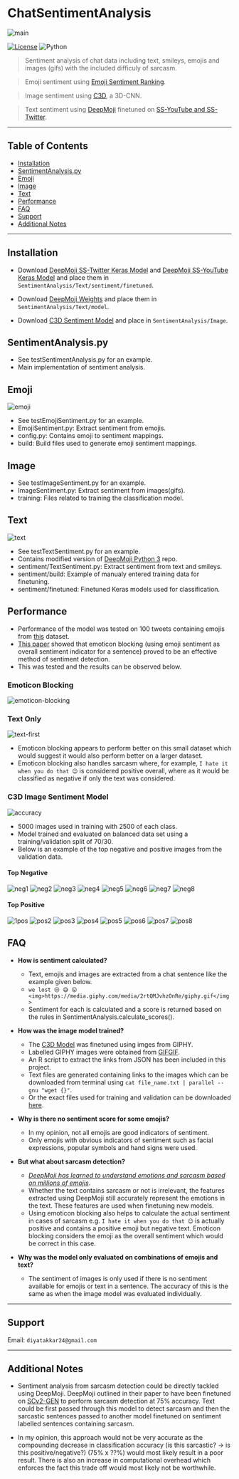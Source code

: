 # ChatSentimentAnalysis
![main](https://i.imgur.com/zyKgSBZ.png)

[![License](http://img.shields.io/:license-mit-blue.svg?style=flat-square)](http://badges.mit-license.org) 
![Python](https://img.shields.io/badge/python-3.6-orange.svg)

> Sentiment analysis of chat data including text, smileys, emojis and images (gifs) with the included difficuly of sarcasm.

> Emoji sentiment using [Emoji Sentiment Ranking](http://kt.ijs.si/data/Emoji_sentiment_ranking/).

> Image sentiment using [C3D](https://gist.github.com/albertomontesg/d8b21a179c1e6cca0480ebdf292c34d2), a 3D-CNN.

> Text sentiment using [DeepMoji](https://github.com/bfelbo/DeepMoji) finetuned on [SS-YouTube and SS-Twitter](https://pdfs.semanticscholar.org/ec1d/92b3b01421e4f49da52fbcf96b9a9337002b.pdf).

---
## Table of Contents
- [Installation](#installation)
- [SentimentAnalysis.py](#SentimentAnalysis.py)
- [Emoji](#Emoji)
- [Image](#Image)
- [Text](#team)
- [Performance](#performance)
- [FAQ](#faq)
- [Support](#support)
- [Additional Notes](#additionalnotes)


---


## Installation
- Download [DeepMoji SS-Twitter Keras Model](https://drive.google.com/open?id=1ZLD2iSgl4PggYPAG9iG_eoFx2DEegqSL) and [DeepMoji SS-YouTube Keras Model](https://drive.google.com/open?id=1iWc0sUmk7FwXBFPQ8FOIWKhJ8jS2iplh) and place them in ```SentimentAnalysis/Text/sentiment/finetuned```.

- Download [DeepMoji Weights](https://www.dropbox.com/s/xqarafsl6a8f9ny/deepmoji_weights.hdf5?dl=0) and place them in ```SentimentAnalysis/Text/model```.

- Download [C3D Sentiment Model](https://drive.google.com/open?id=1UeEsQYrItUF0NOpD1frvS8qxdqGCUTg9) and place in ```SentimentAnalysis/Image```.

## SentimentAnalysis.py
- See testSentimentAnalysis.py for an example.
- Main implementation of sentiment analysis.

## Emoji
![emoji](https://i.imgur.com/P2tMRtJ.png)
- See testEmojiSentiment.py for an example.
- EmojiSentiment.py: Extract sentiment from emojis.
- config.py: Contains emoji to sentiment mappings.
- build: Build files used to generate emoji sentiment mappings.

## Image
- See testImageSentiment.py for an example.
- ImageSentiment.py: Extract sentiment from images(gifs).
- training: Files related to training the classification model.

## Text
![text](https://imgur.com/oXE5H2W.png)
- See testTextSentiment.py for an example.
- Contains modified version of [DeepMoji Python 3](https://github.com/zzsza/DeepMoji-Python3) repo.
- sentiment/TextSentiment.py: Extract sentiment from text and smileys.
- sentiment/build: Example of manualy entered training data for finetuning.
- sentiment/finetuned: Finetuned Keras models used for classification. 

## Performance
 - Performance of the model was tested on 100 tweets containing emojis from [this](https://www.kaggle.com/rexhaif/emojifydata-en) dataset.
 - [This paper](https://www.sciencedirect.com/science/article/pii/S0950705117304240) showed that emoticon blocking (using emoji sentiment as overall sentiment indicator for a sentence) proved to be an effective method of sentiment detection. 
 - This was tested and the results can be observed below.
### Emoticon Blocking
![emoticon-blocking](https://i.imgur.com/Sm3NUnQ.png)
 
 ### Text Only
 ![text-first](https://i.imgur.com/Uj7Bly0.png)

- Emoticon blocking appears to perform better on this small dataset which would suggest it would also perform better on a larger dataset. 
- Emoticon blocking also handles sarcasm where, for example, ```I hate it when you do that 😉``` is considered positive overall, where as it would be classified as negative if only the text was considered.

### C3D Image Sentiment Model
![accuracy](https://i.imgur.com/7Nx6BNi.png)
- 5000 images used in training with 2500 of each class.
- Model trained and evaluated on balanced data set using a training/validation split of 70/30.
- Below is an example of the top negative and positive images from the validation data.

#### Top Negative
![neg1](https://i.imgur.com/WR0C6Qq.gif) ![neg2](https://i.imgur.com/ios7EqN.gif) ![neg3](https://i.imgur.com/vGWhWhS.gif) ![neg4](https://i.imgur.com/yauDFtM.gif) ![neg5](https://i.imgur.com/s275CbK.gif) ![neg6](https://i.imgur.com/DqI48vB.gif) ![neg7](https://i.imgur.com/OLffiZ5.gif) ![neg8](https://i.imgur.com/jkOkrUo.gif)



#### Top Positive
![1pos](https://i.imgur.com/6D351qa.gif) ![pos2](https://i.imgur.com/qywFKc8.gif) ![pos3](https://i.imgur.com/g8Ln6bj.gif) ![pos4](https://i.imgur.com/4KCDcMe.gif) ![pos5](https://i.imgur.com/26KSllL.gif) ![pos6](https://i.imgur.com/tbuNFFS.gif) ![pos7](https://i.imgur.com/keGjqkC.gif) ![pos8](https://i.imgur.com/d7srKWA.gif)

## FAQ

- **How is sentiment calculated?**
	- Text, emojis and images are extracted from a chat sentence like the example given below.
    - ```we lost 😒 😅 😛 <img>https://media.giphy.com/media/2rtQMJvhzOnRe/giphy.gif</img>```
	- Sentiment for each is calculated and a score is returned based on the rules in SentimentAnalysis.calculate_scores().

- **How was the image model trained?**
	- The [C3D Model](https://gist.github.com/albertomontesg/d8b21a179c1e6cca0480ebdf292c34d2) was finetuned using imges from GIPHY.
	- Labelled GIPHY images were obtained from [GIFGIF](http://gifgif.media.mit.edu/labs/api).
	- An R script to extract the  links from JSON has been included in this project. 
	- Text files are generated containing links to the images which can be downloaded from terminal using ```cat file_name.txt | parallel --gnu "wget {}"```.
	- Or the exact files used for training and validation can be downloaded [here](https://drive.google.com/open?id=117xkFzY2OiYMjf6PTPsKYSXENXnPIZVR).

- **Why is there no sentiment score for some emojis?**
	- In my opinion, not all emojis are good indicators of sentiment. 
	- Only emojis with obvious indicators of sentiment such as facial expressions, popular symbols and hand signs were used. 

- **But what about sarcasm detection?**
	- [*DeepMoji has learned to understand emotions and sarcasm based on millions of emojis*](https://deepmoji.mit.edu/).
	- Whether the text contains sarcasm or not is irrelevant, the features extracted using DeepMoji still accurately represent the emotions in the text. These features are used when finetuning new models. 
	- Using emoticon blocking also helps to calculate the actual sentiment in cases of sarcasm e.g. ```I hate it when you do that 😉``` is actually positive and contains a positive emoji but negative text.  Emoticon blocking considers the emoji as the overall sentiment which would be correct in this case.

- **Why was the model only evaluated on combinations of emojis and text?**
	- The sentiment of images is only used if there is no sentiment available for emojis or text in a sentence. The accuracy of this is the same as when the image model was evaluated individually.

---

## Support
Email: `diyatakkar24@gmail.com`

---


## Additional Notes
- Sentiment analysis from sarcasm detection could be directly tackled using DeepMoji. DeepMoji  outlined in their paper to have been finetuned on [SCv2-GEN](https://arxiv.org/pdf/1709.05404.pdf) to perform sarcasm detection at 75% accuracy. Text could be first passed through this model to detect sarcasm and then the sarcastic sentences passed to another model finetuned on sentiment labelled sentences containing sarcasm. 

- In my opinion, this approach would not be very accurate as the compounding decrease in classification accuracy (is this sarcastic? -> is this positive/negative?) (75% x ??%) would most likely result in a poor result. There is also an increase in computational overhead which enforces the fact this trade off would most likely not be worthwhile. 

